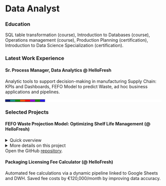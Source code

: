 # Data Analyst

### Education
SQL table transformation (course), Introduction to Databases (course), Operations
management (course), Production Planning (certification), Introduction to Data Science
Specialization (certification).

### Latest Work Experience
#### Sr. Process Manager, Data Analytics @ HelloFresh 
Analytic tools to support decision-making in manufacturing Supply Chain: KPIs and Dashboards, FEFO Model to predict Waste, ad hoc business applications and pipelines.

<table class="gm-element-pad" style="background-color: rgb(255, 255, 255);" border="0" cellpadding="0" cellspacing="0" width="100%">
	<tbody>
		<tr height="2px">
			<td style="background-color:#0f2276; width:12,5%"></td>
			<td style="background-color:#1a958b; width:12,5%"></td>
			<td style="background-color:#1b910a; width:12,5%"></td>
			<td style="background-color:#fa5208; width:12,5%"></td>
			<td style="background-color:#fa0814; width:12,5%"></td>
			<td style="background-color:#9307de; width:12,5%"></td>
			<td style="background-color:#23910a; width:12,5%"></td>
			<td style="background-color:#2b1cf2; width:12,5%"></td>
		</tr>
	</tbody>
</table>

### Selected Projects
#### FEFO Waste Projection Model: Optimizing Shelf Life Management (@ HelloFresh)
<details>
<summary>Quick overview</summary>
<div markdown=1>
&nbsp;   
   
&nbsp;&nbsp;&nbsp;_Objective._ Developed a Python-based First Expired, First Out (FEFO) model that uses an ETL pipeline to publish waste projections, providing transparency and improving decision-making in menu planning, supply planning, and purchasing.       

&nbsp;&nbsp;&nbsp;_Approach._ Data Extraction: Pulled and merged inventory data from various internal systems (e.g., DWH, Google Sheets). Adapted to operational constraints (time dependency based on location). Integrated information on expiration dates, inventory batches, and product handling timeframes.   

&nbsp;&nbsp;&nbsp;_Data Processing._ Extracted Inventory and current Purchase Order data from the DWH, as well as demand data. Allocated inventory to demand by applying the FEFO logic to prioritize products by their expiration date. Determined what inventory would be consumed and what remaining and by which date. Uploaded the resulting data to the DWH.   

&nbsp;&nbsp;&nbsp;_Visualization & Insights._ Built visual dashboards (Tableau) and tracker-reports (Top 5 logs) to support project management and decisions across operational stakeholders.   

&nbsp;&nbsp;&nbsp;_Results._ Efficiency: Enabled accurate and timely decisions to reduce waste. Scalability: The FEFO model is adaptable across various markets and product categories. Impact: Led to more informed menu planning, helping align purchasing volumes with real-time expiration risks; cost savings: 17.000€/w.   
&nbsp;&nbsp;&nbsp;
</div>
</details>   

<details>
  
<summary>More details on this project</summary>
<div markdown=1>
<p><a href="https://werderame.github.io/assets/img/readme_file_fefo_github.pdf">Download PDF</a>.</p>   

  
  <object data="https://werderame.github.io/assets/img/readme_file_fefo_github.pdf" type="application/pdf" width="100%" height="400">
    <embed src="https://werderame.github.io/assets/img/readme_file_fefo_github.pdf">
        <p>This browser does not support PDFs. Please download the PDF to view it: <a href="https://werderame.github.io/assets/img/readme_file_fefo_github.pdf">Download PDF</a>.</p>
    </embed>
</object>
</div>
</details>
Open the GitHub <a href="https://github.com/werderame/werderame.github.io/tree/main/portfolio-projects/fefo_waste_projection" target="_blank" rel="noopener noreferrer">repository</a>.


#### Packaging Licensing Fee Calculator (@ HelloFresh)
Automated fee calculations via a dynamic pipeline linked to Google Sheets and DWH. Saved fee costs by €120,000/month by improving data accuracy. 


